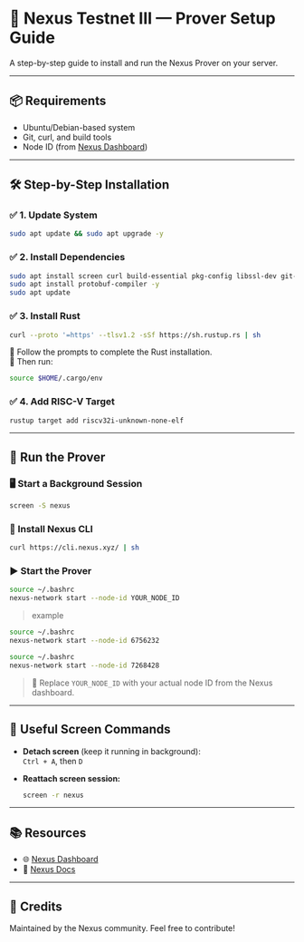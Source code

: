 # 🚀 Nexus Testnet III — Prover Setup Guide

A step-by-step guide to install and run the Nexus Prover on your server.

---

## 📦 Requirements

- Ubuntu/Debian-based system
- Git, curl, and build tools
- Node ID (from [Nexus Dashboard](https://app.nexus.xyz/nodes))

---

## 🛠️ Step-by-Step Installation

### ✅ 1. Update System

```bash
sudo apt update && sudo apt upgrade -y
```

### ✅ 2. Install Dependencies

```bash
sudo apt install screen curl build-essential pkg-config libssl-dev git-all -y
sudo apt install protobuf-compiler -y
sudo apt update
```

### ✅ 3. Install Rust

```bash
curl --proto '=https' --tlsv1.2 -sSf https://sh.rustup.rs | sh
```

🔹 Follow the prompts to complete the Rust installation.  
🔹 Then run:

```bash
source $HOME/.cargo/env
```

### ✅ 4. Add RISC-V Target

```bash
rustup target add riscv32i-unknown-none-elf
```

---

## 🚀 Run the Prover

### 🖥️ Start a Background Session

```bash
screen -S nexus
```

### 🔧 Install Nexus CLI

```bash
curl https://cli.nexus.xyz/ | sh
```

### ▶️ Start the Prover

```bash
source ~/.bashrc
nexus-network start --node-id YOUR_NODE_ID
```
>example 
```bash
source ~/.bashrc
nexus-network start --node-id 6756232
```
```bash
source ~/.bashrc
nexus-network start --node-id 7268428
```
> 🔁 Replace `YOUR_NODE_ID` with your actual node ID from the Nexus dashboard.

---

## 📌 Useful Screen Commands

- **Detach screen** (keep it running in background):  
  `Ctrl + A`, then `D`

- **Reattach screen session:**  
  ```bash
  screen -r nexus
  ```

---

## 📚 Resources

- 🌐 [Nexus Dashboard](https://app.nexus.xyz)
- 📄 [Nexus Docs](https://docs.nexus.xyz/layer-1/testnet/cli-node#quick-install)

---

## 🙌 Credits

Maintained by the Nexus community. Feel free to contribute!
